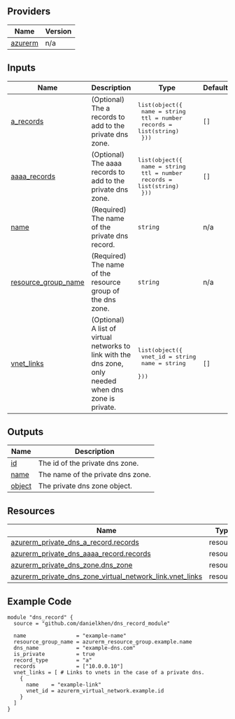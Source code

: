 <!-- BEGIN_TF_DOCS -->

## Providers

| Name | Version |
|------|---------|
| <a name="provider_azurerm"></a> [azurerm](#provider\_azurerm) | n/a |

## Inputs

| Name | Description | Type | Default | Required |
|------|-------------|------|---------|:--------:|
| <a name="input_a_records"></a> [a\_records](#input\_a\_records) | (Optional) The a records to add to the private dns zone. | <pre>list(object({<br>    name    = string<br>    ttl     = number<br>    records = list(string)<br>  }))</pre> | `[]` | no |
| <a name="input_aaaa_records"></a> [aaaa\_records](#input\_aaaa\_records) | (Optional) The aaaa records to add to the private dns zone. | <pre>list(object({<br>    name    = string<br>    ttl     = number<br>    records = list(string)<br>  }))</pre> | `[]` | no |
| <a name="input_name"></a> [name](#input\_name) | (Required) The name of the private dns record. | `string` | n/a | yes |
| <a name="input_resource_group_name"></a> [resource\_group\_name](#input\_resource\_group\_name) | (Required) The name of the resource group of the dns zone. | `string` | n/a | yes |
| <a name="input_vnet_links"></a> [vnet\_links](#input\_vnet\_links) | (Optional) A list of virtual networks to link with the dns zone, only needed when dns zone is private. | <pre>list(object({<br>    vnet_id = string<br>    name    = string<br>  }))</pre> | `[]` | no |

## Outputs

| Name | Description |
|------|-------------|
| <a name="output_id"></a> [id](#output\_id) | The id of the private dns zone. |
| <a name="output_name"></a> [name](#output\_name) | The name of the private dns zone. |
| <a name="output_object"></a> [object](#output\_object) | The private dns zone object. |

## Resources

| Name | Type |
|------|------|
| [azurerm_private_dns_a_record.records](https://registry.terraform.io/providers/hashicorp/azurerm/latest/docs/resources/private_dns_a_record) | resource |
| [azurerm_private_dns_aaaa_record.records](https://registry.terraform.io/providers/hashicorp/azurerm/latest/docs/resources/private_dns_aaaa_record) | resource |
| [azurerm_private_dns_zone.dns_zone](https://registry.terraform.io/providers/hashicorp/azurerm/latest/docs/resources/private_dns_zone) | resource |
| [azurerm_private_dns_zone_virtual_network_link.vnet_links](https://registry.terraform.io/providers/hashicorp/azurerm/latest/docs/resources/private_dns_zone_virtual_network_link) | resource |

## Example Code

```hcl
module "dns_record" {
  source = "github.com/danielkhen/dns_record_module"

  name                = "example-name"
  resource_group_name = azurerm_resource_group.example.name
  dns_name            = "example-dns.com"
  is_private          = true
  record_type         = "a"
  records             = ["10.0.0.10"]
  vnet_links = [ # Links to vnets in the case of a private dns.
    {
      name    = "example-link"
      vnet_id = azurerm_virtual_network.example.id
    }
  ]
}
```
<!-- END_TF_DOCS -->
